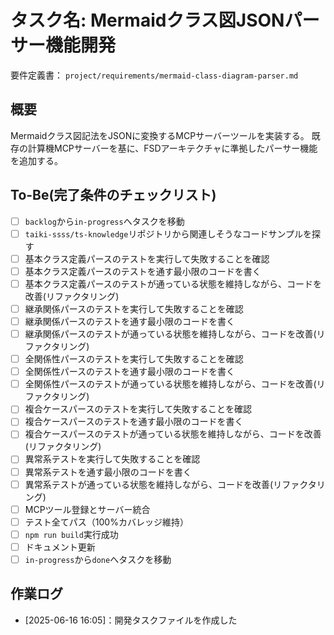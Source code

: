 # タスク名: Mermaidクラス図JSONパーサー機能開発

要件定義書： `project/requirements/mermaid-class-diagram-parser.md`

## 概要

Mermaidクラス図記法をJSONに変換するMCPサーバーツールを実装する。
既存の計算機MCPサーバーを基に、FSDアーキテクチャに準拠したパーサー機能を追加する。

## To-Be(完了条件のチェックリスト)

- [ ] `backlog`から`in-progress`へタスクを移動
- [ ] `taiki-ssss/ts-knowledge`リポジトリから関連しそうなコードサンプルを探す
- [ ] 基本クラス定義パースのテストを実行して失敗することを確認
- [ ] 基本クラス定義パースのテストを通す最小限のコードを書く
- [ ] 基本クラス定義パースのテストが通っている状態を維持しながら、コードを改善(リファクタリング)
- [ ] 継承関係パースのテストを実行して失敗することを確認
- [ ] 継承関係パースのテストを通す最小限のコードを書く
- [ ] 継承関係パースのテストが通っている状態を維持しながら、コードを改善(リファクタリング)
- [ ] 全関係性パースのテストを実行して失敗することを確認
- [ ] 全関係性パースのテストを通す最小限のコードを書く
- [ ] 全関係性パースのテストが通っている状態を維持しながら、コードを改善(リファクタリング)
- [ ] 複合ケースパースのテストを実行して失敗することを確認
- [ ] 複合ケースパースのテストを通す最小限のコードを書く
- [ ] 複合ケースパースのテストが通っている状態を維持しながら、コードを改善(リファクタリング)
- [ ] 異常系テストを実行して失敗することを確認
- [ ] 異常系テストを通す最小限のコードを書く
- [ ] 異常系テストが通っている状態を維持しながら、コードを改善(リファクタリング)
- [ ] MCPツール登録とサーバー統合
- [ ] テスト全てパス（100%カバレッジ維持）
- [ ] `npm run build`実行成功
- [ ] ドキュメント更新
- [ ] `in-progress`から`done`へタスクを移動

## 作業ログ

- [2025-06-16 16:05]：開発タスクファイルを作成した